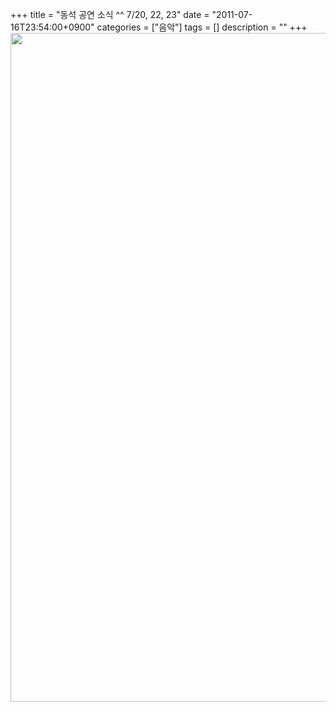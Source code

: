 +++
title = "동석 공연 소식 ^^ 7/20, 22, 23"
date = "2011-07-16T23:54:00+0900"
categories = ["음악"]
tags = []
description = ""
+++
<span class="copyright_entry" style="display:block;" title="동석 공연 소식 ^^ 7/20, 22, 23@@**@@http://shed.egloos.com/3693809"></span>
<img border="0" onmouseover="this.style.cursor='pointer'" alt="" src="/attachment/3693809_1.jpg" width="600" height="1070.38327526" onclick="Control.Modal.openDialog(this, event, 'http://pds19.egloos.com/pds/201107/16/82/a0003782_4e21a62c4496e.jpg', 1148, 2048);"> 
<!--
       <rdf:RDF xmlns:rdf="http://www.w3.org/1999/02/22-rdf-syntax-ns#"
		    xmlns:dc="http://purl.org/dc/elements/1.1/"
		    xmlns:trackback="http://madskills.com/public/xml/rss/module/trackback/">
       <rdf:Description
	        rdf:about="http://shed.egloos.com/3693809"
	        dc:identifier="http://shed.egloos.com/3693809"
	        dc:title="동석 공연 소식 ^^ 7/20, 22, 23"
	        trackback:ping="http://shed.egloos.com/tb/3693809"/>
       </rdf:RDF>
       -->

<ul></ul>